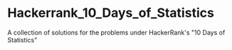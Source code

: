 # Hackerrank_10_Days_of_Statistics
A collection of solutions for the problems under HackerRank's "10 Days of Statistics"
